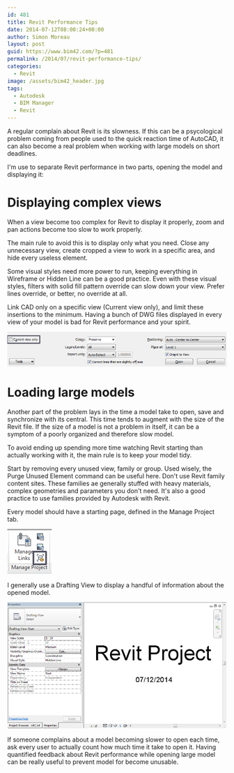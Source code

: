 ```yaml
---
id: 481
title: Revit Performance Tips
date: 2014-07-12T08:00:24+00:00
author: Simon Moreau
layout: post
guid: https://www.bim42.com/?p=481
permalink: /2014/07/revit-performance-tips/
categories:
  - Revit
image: /assets/bim42_header.jpg
tags:
  - Autodesk
  - BIM Manager
  - Revit
---
```

A regular complain about Revit is its slowness. If this can be a psycological problem coming from people used to the quick reaction time of AutoCAD, it can also become a real problem when working with large models on short deadlines.

I'm use to separate Revit performance in two parts, opening the model and displaying it:

# Displaying complex views

When a view become too complex for Revit to display it properly, zoom and pan actions become too slow to work properly.

The main rule to avoid this is to display only what you need. Close any unnecessary view, create cropped a view to work in a specific area, and hide every useless element.

Some visual styles need more power to run, keeping everything in Wireframe or Hidden Line can be a good practice. Even with these visual styles, filters with solid fill pattern override can slow down your view. Prefer lines override, or better, no override at all.

Link CAD only on a specific view (Current view only), and limit these insertions to the minimum. Having a bunch of DWG files displayed in every view of your model is bad for Revit performance and your spirit.

![InserDWG](/assets/2014/07/InserDWG.png)

# Loading large models

Another part of the problem lays in the time a model take to open, save and synchronize with its central. This time tends to augment with the size of the Revit file. If the size of a model is not a problem in itself, it can be a symptom of a poorly organized and therefore slow model.

To avoid ending up spending more time watching Revit starting than actually working with it, the main rule is to keep your model tidy.

Start by removing every unused view, family or group. Used wisely, the Purge Unused Element command can be useful here. Don't use Revit family content sites. These families ae generally stuffed with heavy materials, complex geometries and parameters you don't need. It's also a good practice to use families provided by Autodesk with Revit.

Every model should have a starting page, defined in the Manage Project tab.

![ManageStartingView](/assets/2014/07/ManageStartingView.png)

I generally use a Drafting View to display a handful of information about the opened model.

![StartingView](/assets/2014/07/StartingView.png)

If someone complains about a model becoming slower to open each time, ask every user to actually count how much time it take to open it. Having quantified feedback about Revit performance while opening large model can be really useful to prevent model for become unusable.